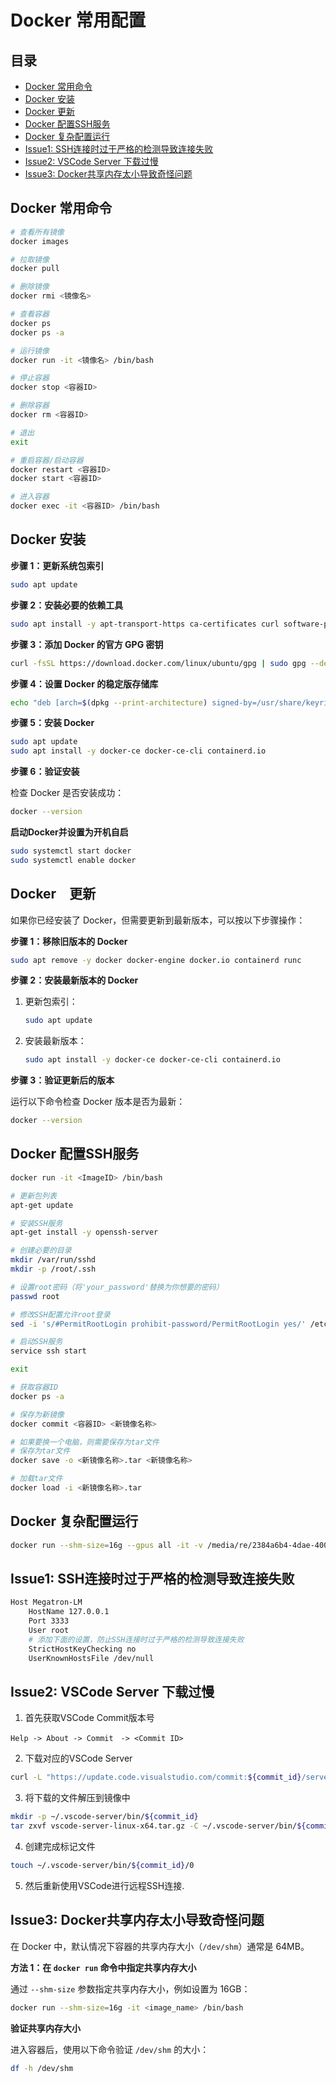 # Docker 常用配置

## 目录
- [Docker 常用命令](#docker-常用命令)
- [Docker 安装](#docker-安装)
- [Docker 更新](#docker-更新)
- [Docker 配置SSH服务](#Docker-配置SSH服务)
- [Docker 复杂配置运行](#Docker-复杂配置运行)
- [Issue1: SSH连接时过于严格的检测导致连接失败](#issue1-ssh连接时过于严格的检测导致连接失败)
- [Issue2: VSCode Server 下载过慢](#issue2-vscode-server-下载过慢)
- [Issue3: Docker共享内存太小导致奇怪问题](#issue3-docker共享内存太小导致奇怪问题)

## Docker 常用命令

```bash
# 查看所有镜像
docker images

# 拉取镜像
docker pull

# 删除镜像
docker rmi <镜像名>

# 查看容器
docker ps
docker ps -a

# 运行镜像
docker run -it <镜像名> /bin/bash

# 停止容器
docker stop <容器ID>

# 删除容器
docker rm <容器ID>

# 退出
exit

# 重启容器/启动容器
docker restart <容器ID>
docker start <容器ID>

# 进入容器
docker exec -it <容器ID> /bin/bash
```

## Docker 安装

**步骤 1：更新系统包索引**

```bash
sudo apt update
```

 **步骤 2：安装必要的依赖工具**

```bash
sudo apt install -y apt-transport-https ca-certificates curl software-properties-common
```

**步骤 3：添加 Docker 的官方 GPG 密钥**

```bash
curl -fsSL https://download.docker.com/linux/ubuntu/gpg | sudo gpg --dearmor -o /usr/share/keyrings/docker-archive-keyring.gpg
```

**步骤 4：设置 Docker 的稳定版存储库**

```bash
echo "deb [arch=$(dpkg --print-architecture) signed-by=/usr/share/keyrings/docker-archive-keyring.gpg] https://download.docker.com/linux/ubuntu $(lsb_release -cs) stable" | sudo tee /etc/apt/sources.list.d/docker.list > /dev/null
```

**步骤 5：安装 Docker**

```bash
sudo apt update
sudo apt install -y docker-ce docker-ce-cli containerd.io
```

**步骤 6：验证安装**

检查 Docker 是否安装成功：

```bash
docker --version
```

**启动Docker并设置为开机自启**

```bash
sudo systemctl start docker
sudo systemctl enable docker
```



## Docker　更新

如果你已经安装了 Docker，但需要更新到最新版本，可以按以下步骤操作：

**步骤 1：移除旧版本的 Docker**

```bash
sudo apt remove -y docker docker-engine docker.io containerd runc
```

**步骤 2：安装最新版本的 Docker**

1. 更新包索引：

   ```bash
   sudo apt update
   ```

2. 安装最新版本：

   ```bash
   sudo apt install -y docker-ce docker-ce-cli containerd.io
   ```

**步骤 3：验证更新后的版本**

运行以下命令检查 Docker 版本是否为最新：

```bash
docker --version
```


## Docker 配置SSH服务
```bash
docker run -it <ImageID> /bin/bash

# 更新包列表
apt-get update

# 安装SSH服务
apt-get install -y openssh-server

# 创建必要的目录
mkdir /var/run/sshd
mkdir -p /root/.ssh

# 设置root密码（将'your_password'替换为你想要的密码）
passwd root

# 修改SSH配置允许root登录
sed -i 's/#PermitRootLogin prohibit-password/PermitRootLogin yes/' /etc/ssh/sshd_config

# 启动SSH服务
service ssh start

exit

# 获取容器ID
docker ps -a

# 保存为新镜像
docker commit <容器ID> <新镜像名称>

# 如果要换一个电脑，则需要保存为tar文件
# 保存为tar文件
docker save -o <新镜像名称>.tar <新镜像名称>

# 加载tar文件
docker load -i <新镜像名称>.tar
```

## Docker 复杂配置运行
```bash
docker run --shm-size=16g --gpus all -it -v /media/re/2384a6b4-4dae-400d-ad72-9b7044491b55/LLM_LR/Megatron-LM:/workspace/shenxiao -p 3333:22 <ImageID>
```

## Issue1: SSH连接时过于严格的检测导致连接失败
```bash
Host Megatron-LM
    HostName 127.0.0.1
    Port 3333
    User root
    # 添加下面的设置，防止SSH连接时过于严格的检测导致连接失败
    StrictHostKeyChecking no
    UserKnownHostsFile /dev/null
```

## Issue2: VSCode Server 下载过慢

1. 首先获取VSCode Commit版本号
```
Help -> About -> Commit　-> <Commit ID>
```
2. 下载对应的VSCode Server
```bash
curl -L "https://update.code.visualstudio.com/commit:${commit_id}/server-linux-x64/stable" -o vscode-server-linux-x64.tar.gz
```
3. 将下载的文件解压到镜像中
```bash
mkdir -p ~/.vscode-server/bin/${commit_id}
tar zxvf vscode-server-linux-x64.tar.gz -C ~/.vscode-server/bin/${commit_id} --strip-components 1
```
4. 创建完成标记文件
```bash
touch ~/.vscode-server/bin/${commit_id}/0
```
5. 然后重新使用VSCode进行远程SSH连接.

## Issue3: Docker共享内存太小导致奇怪问题

在 Docker 中，默认情况下容器的共享内存大小（`/dev/shm`）通常是 64MB。

**方法 1：在 `docker run` 命令中指定共享内存大小**

通过 `--shm-size` 参数指定共享内存大小，例如设置为 16GB：

```bash
docker run --shm-size=16g -it <image_name> /bin/bash
```

**验证共享内存大小**

进入容器后，使用以下命令验证 `/dev/shm` 的大小：

```bash
df -h /dev/shm
```